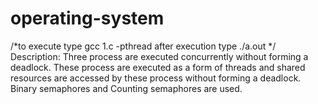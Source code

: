 # operating-system


/*to execute type gcc 1.c -pthread
after execution type ./a.out
*/
Description:
Three process are executed concurrently without forming a deadlock. These process are executed as a form of threads and shared resources are accessed by these process without forming a deadlock. Binary semaphores and Counting semaphores are used. 
